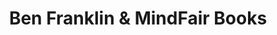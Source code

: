 ---
title: "Ben Franklin & MindFair Books"
url: /oberlin/ben-franklin-and-mindfair-books/
shop: general
---